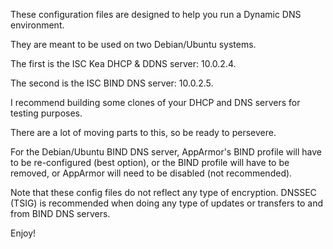These configuration files are designed to help you run a Dynamic DNS environment.

They are meant to be used on two Debian/Ubuntu systems. 

The first is the ISC Kea DHCP & DDNS server: 10.0.2.4.

The second is the ISC BIND DNS server: 10.0.2.5.

I recommend building some clones of your DHCP and DNS servers for testing purposes.

There are a lot of moving parts to this, so be ready to persevere.

For the Debian/Ubuntu BIND DNS server, AppArmor's BIND profile will have to be re-configured (best option), or the BIND profile will have to be removed, or AppArmor will need to be disabled (not recommended). 

Note that these config files do not reflect any type of encryption. DNSSEC (TSIG) is recommended when doing any type of updates or transfers to and from BIND DNS servers. 

Enjoy!
